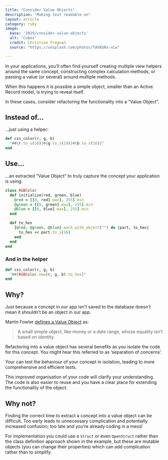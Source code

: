 ```yaml
---
title: "Consider Value Objects"
description: "Making text readable on"
layout: article
category: ruby
image:
  base: '2019/consider-value-objects'
  alt: 'Cubes'
  credit: Christian Fregnan
  source: "https://unsplash.com/photos/TAVKURx-xLw"

---
```


In your applications, you’ll often find yourself creating multiple view helpers around the same concept, constructing complex calculation methods, or passing a value (or several) around multiple methods.

When this happens it is possible a simple object, smaller than an Active Record model, is trying to reveal itself.

In these cases, consider refactoring the functionality into a “Value Object”.

## Instead of...

...just using a helper:

```ruby
def css_color(r, g, b)
  "##{r.to_s(16)}#{g.to_s(16)}#{b.to_s(16)}"
end
```

## Use...

...an extracted “Value Object” to truly capture the concept your application is using.

```ruby
class RGBColor
  def initialize(red, green, blue)
    @red = [[0, red].max], 255].min
    @green = [[0, green].max], 255].min
    @blue = [[0, blue].max], 255].min      
  end

  def to_hex
    [@red, @green, @blue].each_with_object("") do |part, to_hex|
      to_hex << part.to_s(16)
    end
  end
end
```

### And in the helper

```ruby
def css_color(r, g, b)
  "##{RGBColor.new(r, g, b).to_hex}"
end
```


## Why?

Just because a concept in our app isn't saved to the database doesn't mean it shouldn’t be an object in our app.

Martin Fowler [defines a Value Object](https://martinfowler.com/eaaCatalog/valueObject.html) as:

> A small simple object, like money or a date range, whose equality isn’t based on identity.

Refactoring into a value object has several benefits as you isolate the code for this concept. You might hear this referred to as ‘separation of concerns’.

Your can test the behaviour of your concept in isolation, leading to more comprehensive and efficient tests.

This improved organisation of your code will clarify your understanding. The code is also easier to reuse and you have a clear place for extending the functionality of the object.


## Why not?

Finding the correct time to extract a concept into a value object can be difficult. Too early leads to unnecessary complication and potentially increased confusion; too late and you’re already coding in a mess!

For implementation you could use a `Struct` or even `OpenStruct` rather than the class definition approach shown in the example, but these are mutable objects (you can change their properties) which can add complication rather than to simplify.

